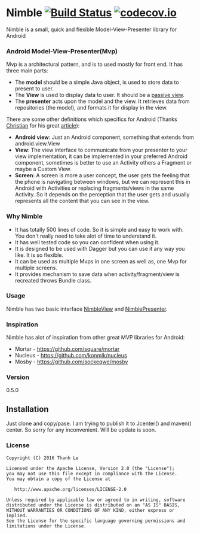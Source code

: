 # Nimble [![Build Status](https://travis-ci.org/lenguyenthanh/nimble.svg?branch=master)](https://travis-ci.org/lenguyenthanh/nimble) [![codecov.io](https://codecov.io/github/lenguyenthanh/nimble/coverage.svg?branch=master)](https://codecov.io/github/lenguyenthanh/nimble?branch=master)

Nimble is a small, quick and flexible Model-View-Presenter library for Android

### Android Model-View-Presenter(Mvp)
Mvp is a architectural pattern, and is to used mostly for front end. It has three main parts:
* The **model** should be a simple Java object, is used to store data to present to user.
* The **View** is used to display data to user. It should be a [passive view](http://martinfowler.com/eaaDev/PassiveScreen.html).
* The **presenter** acts upon the model and the view. It retrieves data from repositories (the model), and formats it for display in the view.

There are some other definitions which specifics for Android (Thanks [Christian](https://twitter.com/panavtec) for his great [article](http://panavtec.me/modeling-presentation-layer/)):
* **Android view**: Just an Android component, something that extends from android.view.View
* **View**: The view interface to communicate from your presenter to your view implementation, it can be implemented in your preferred Android component, sometimes is better to use an Activity others a Fragment or maybe a Custom View.
* **Screen**: A screen is more a user concept, the user gets the feeling that the phone is navigating between windows, but we can represent this in Android with Activities or replacing fragments/views in the same Activity. So it depends on the perception that the user gets and usually represents all the content that you can see in the view.

### Why Nimble
* It has totally 500 lines of code. So it is simple and easy to work with. You don't really need to take alot of time to understand it.
* It has well tested code so you can confident when using it.
* It is designed to be used with Dagger but you can use it any way you like. It is so flexible.
* It can be used as multiple Mvps in one screen as well as, one Mvp for multiple screens.
* It provides mechanism to save data when activity/fragment/view is recreated throws Bundle class.

### Usage
Nimble has two basic interface [NimbleView](https://github.com/lenguyenthanh/nimble/blob/master/nimble-core/src/main/java/com/lenguyenthanh/nimble/NimbleView.java) and [NimblePresenter](https://github.com/lenguyenthanh/nimble/blob/master/nimble-core/src/main/java/com/lenguyenthanh/nimble/NimblePresenter.java). 

### Inspiration

Nimble has alot of inspiration from other great MVP libraries for Android:

* Mortar - https://github.com/square/mortar
* Nucleus - https://github.com/konmik/nucleus
* Mosby - https://github.com/sockeqwe/mosby

### Version
0.5.0

## Installation
Just clone and copy/pase. I am trying to publish it to Jcenter() and maven() center. So sorry for any inconvenient. Will be update is soon.

### License

    Copyright (C) 2016 Thanh Le

    Licensed under the Apache License, Version 2.0 (the "License");
    you may not use this file except in compliance with the License.
    You may obtain a copy of the License at

       http://www.apache.org/licenses/LICENSE-2.0

    Unless required by applicable law or agreed to in writing, software
    distributed under the License is distributed on an "AS IS" BASIS,
    WITHOUT WARRANTIES OR CONDITIONS OF ANY KIND, either express or implied.
    See the License for the specific language governing permissions and
    limitations under the License.